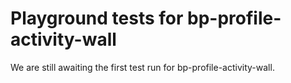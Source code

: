 # Playground tests for bp-profile-activity-wall
We are still awaiting the first test run for bp-profile-activity-wall.
